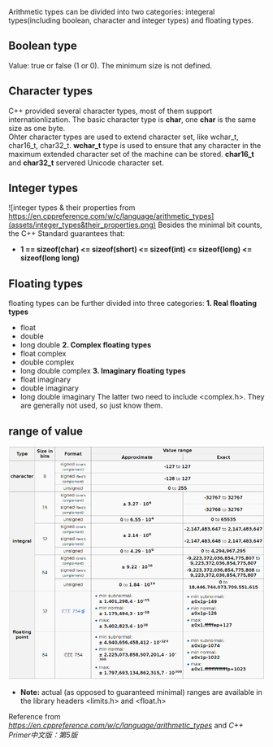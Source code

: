 Arithmetic types can be divided into two categories: integeral types(including boolean, character and integer types) and floating types.
## Boolean type
Value: true or false (1 or 0).
The minimum size is not defined.
## Character types
C++ provided several character types, most of them support internationlization. The basic character type is **char**, one **char** is the same size as one byte.  
Ohter character types are used to extend character set, like wchar_t, char16_t, char32_t. **wchar_t** type is used to ensure that any character in the maximum extended character set of the machine can be stored. **char16_t** and **char32_t** servered Unicode character set.
## Integer types
![integer types & their properties from https://en.cppreference.com/w/c/language/arithmetic_types](assets/integer_types&their_properties.png)
Besides the minimal bit counts, the C++ Standard guarantees that:
- **1 == sizeof(char) <= sizeof(short) <= sizeof(int) <= sizeof(long) <= sizeof(long long)**
## Floating types
floating types can be further divided into three categories: 
**1. Real floating types**
- float
- double 
- long double 
**2. Complex floating types**
- float complex 
- double complex 
- long double complex 
**3. Imaginary floating types**
- float imaginary 
- double imaginary
- long double imaginary
The latter two need to include <complex.h>. They are generally not used, so just know them.
## range of value
![range_of_value](assets/range_of_value.png)
- **Note:** actual (as opposed to guaranteed minimal) ranges are available in the library headers <limits.h> and <float.h>

Reference from *https://en.cppreference.com/w/c/language/arithmetic_types* and *C++ Primer中文版：第5版*
